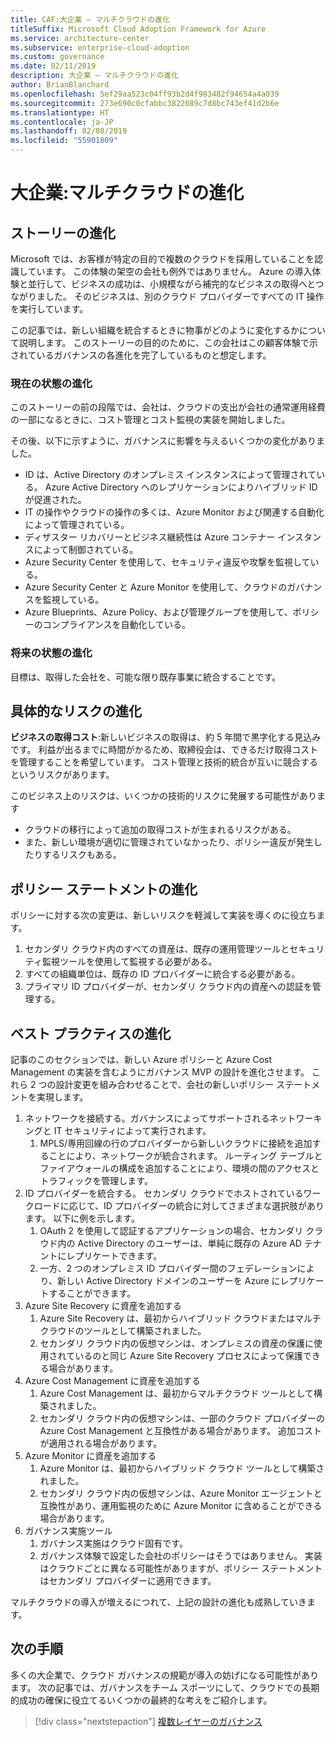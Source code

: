 ```yaml
---
title: CAF:大企業 – マルチクラウドの進化
titleSuffix: Microsoft Cloud Adoption Framework for Azure
ms.service: architecture-center
ms.subservice: enterprise-cloud-adoption
ms.custom: governance
ms.date: 02/11/2019
description: 大企業 – マルチクラウドの進化
author: BrianBlanchard
ms.openlocfilehash: 5ef29aa523c04ff93b2d4f983482f94654a4a039
ms.sourcegitcommit: 273e690c0cfabbc3822089c7d8bc743ef41d2b6e
ms.translationtype: HT
ms.contentlocale: ja-JP
ms.lasthandoff: 02/08/2019
ms.locfileid: "55901809"
---
```

# <a name="large-enterprise-multi-cloud-evolution"></a>大企業:マルチクラウドの進化

## <a name="evolution-of-the-narrative"></a>ストーリーの進化

Microsoft では、お客様が特定の目的で複数のクラウドを採用していることを認識しています。 この体験の架空の会社も例外ではありません。 Azure の導入体験と並行して、ビジネスの成功は、小規模ながら補完的なビジネスの取得へとつながりました。 そのビジネスは、別のクラウド プロバイダーですべての IT 操作を実行しています。

この記事では、新しい組織を統合するときに物事がどのように変化するかについて説明します。 このストーリーの目的のために、この会社はこの顧客体験で示されているガバナンスの各進化を完了しているものと想定します。

### <a name="evolution-of-the-current-state"></a>現在の状態の進化

このストーリーの前の段階では、会社は、クラウドの支出が会社の通常運用経費の一部になるときに、コスト管理とコスト監視の実装を開始しました。

その後、以下に示すように、ガバナンスに影響を与えるいくつかの変化がありました。

- ID は、Active Directory のオンプレミス インスタンスによって管理されている。 Azure Active Directory へのレプリケーションによりハイブリッド ID が促進された。
- IT の操作やクラウドの操作の多くは、Azure Monitor および関連する自動化によって管理されている。
- ディザスター リカバリーとビジネス継続性は Azure コンテナー インスタンスによって制御されている。
- Azure Security Center を使用して、セキュリティ違反や攻撃を監視している。
- Azure Security Center と Azure Monitor を使用して、クラウドのガバナンスを監視している。
- Azure Blueprints、Azure Policy、および管理グループを使用して、ポリシーのコンプライアンスを自動化している。

### <a name="evolution-of-the-future-state"></a>将来の状態の進化

目標は、取得した会社を、可能な限り既存事業に統合することです。

## <a name="evolution-of-tangible-risks"></a>具体的なリスクの進化

**ビジネスの取得コスト**:新しいビジネスの取得は、約 5 年間で黒字化する見込みです。 利益が出るまでに時間がかるため、取締役会は、できるだけ取得コストを管理することを希望しています。 コスト管理と技術的統合が互いに競合するというリスクがあります。

このビジネス上のリスクは、いくつかの技術的リスクに発展する可能性があります

- クラウドの移行によって追加の取得コストが生まれるリスクがある。
- また、新しい環境が適切に管理されていなかったり、ポリシー違反が発生したりするリスクもある。

## <a name="evolution-of-the-policy-statements"></a>ポリシー ステートメントの進化

ポリシーに対する次の変更は、新しいリスクを軽減して実装を導くのに役立ちます。

1. セカンダリ クラウド内のすべての資産は、既存の運用管理ツールとセキュリティ監視ツールを使用して監視する必要がある。
2. すべての組織単位は、既存の ID プロバイダーに統合する必要がある。
3. プライマリ ID プロバイダーが、セカンダリ クラウド内の資産への認証を管理する。

## <a name="evolution-of-the-best-practices"></a>ベスト プラクティスの進化

記事のこのセクションでは、新しい Azure ポリシーと Azure Cost Management の実装を含むようにガバナンス MVP の設計を進化させます。 これら 2 つの設計変更を組み合わせることで、会社の新しいポリシー ステートメントを実現します。

1. ネットワークを接続する。ガバナンスによってサポートされるネットワーキングと IT セキュリティによって実行されます。
    1. MPLS/専用回線の行のプロバイダーから新しいクラウドに接続を追加することにより、ネットワークが統合されます。 ルーティング テーブルとファイアウォールの構成を追加することにより、環境の間のアクセスとトラフィックを管理します。
2. ID プロバイダーを統合する。 セカンダリ クラウドでホストされているワークロードに応じて、ID プロバイダーの統合に対してさまざまな選択肢があります。 以下に例を示します。
    1. OAuth 2 を使用して認証するアプリケーションの場合、セカンダリ クラウド内の Active Directory のユーザーは、単純に既存の Azure AD テナントにレプリケートできます。
    2. 一方、2 つのオンプレミス ID プロバイダー間のフェデレーションにより、新しい Active Directory ドメインのユーザーを Azure にレプリケートすることができます。
3. Azure Site Recovery に資産を追加する
    1. Azure Site Recovery は、最初からハイブリッド クラウドまたはマルチクラウドのツールとして構築されました。
    2. セカンダリ クラウド内の仮想マシンは、オンプレミスの資産の保護に使用されているのと同じ Azure Site Recovery プロセスによって保護できる場合があります。
4. Azure Cost Management に資産を追加する
    1. Azure Cost Management は、最初からマルチクラウド ツールとして構築されました。
    2. セカンダリ クラウド内の仮想マシンは、一部のクラウド プロバイダーの Azure Cost Management と互換性がある場合があります。 追加コストが適用される場合があります。
5. Azure Monitor に資産を追加する
    1. Azure Monitor は、最初からハイブリッド クラウド ツールとして構築されました。
    2. セカンダリ クラウド内の仮想マシンは、Azure Monitor エージェントと互換性があり、運用監視のために Azure Monitor に含めることができる場合があります。
6. ガバナンス実施ツール
    1. ガバナンス実施はクラウド固有です。
    2. ガバナンス体験で設定した会社のポリシーはそうではありません。 実装はクラウドごとに異なる可能性がありますが、ポリシー ステートメントはセカンダリ プロバイダーに適用できます。

マルチクラウドの導入が増えるにつれて、上記の設計の進化も成熟していきます。

## <a name="next-steps"></a>次の手順

多くの大企業で、クラウド ガバナンスの規範が導入の妨げになる可能性があります。 次の記事では、ガバナンスをチーム スポーツにして、クラウドでの長期的成功の確保に役立てるいくつかの最終的な考えをご紹介します。

> [!div class="nextstepaction"]
> [複数レイヤーのガバナンス](./multiple-layers-of-governance.md)
